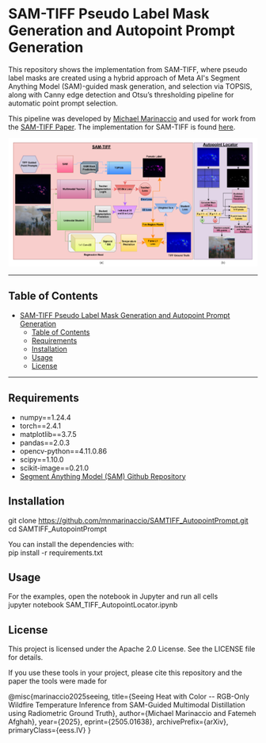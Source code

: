 # SAM-TIFF Pseudo Label Mask Generation and Autopoint Prompt Generation
This repository shows the implementation from SAM-TIFF, where pseudo label masks are created using a hybrid approach of Meta AI's Segment Anything Model (SAM)-guided mask generation, and selection via TOPSIS, along with Canny edge detection and Otsu’s thresholding pipeline for automatic point prompt selection. 

This pipeline was developed by [Michael Marinaccio](https://github.com/mnmarinaccio) and used for work from the [SAM-TIFF Paper](https://arxiv.org/abs/2505.01638). The implementation for SAM-TIFF is found [here](https://arxiv.org/abs/2505.01638).

<p align="center">
  <img src="readme_images/samtiff_autopoint.PNG" alt="SAM-TIFF Autopoint Prompt Locator" />
</p>

---

## Table of Contents
- [SAM-TIFF Pseudo Label Mask Generation and Autopoint Prompt Generation](#sam-tiff-pseudo-label-mask-generation-and-autopoint-prompt-generation)
  - [Table of Contents](#table-of-contents)
  - [Requirements](#requirements)
  - [Installation](#installation)
  - [Usage](#usage)
  - [License](#license)

---

## Requirements
- numpy==1.24.4
- torch==2.4.1
- matplotlib==3.7.5
- pandas==2.0.3
- opencv-python==4.11.0.86
- scipy==1.10.0
- scikit-image==0.21.0
- [Segment Anything Model (SAM) Github Repository](https://github.com/facebookresearch/segment-anything)


## Installation
git clone https://github.com/mnmarinaccio/SAMTIFF_AutopointPrompt.git <br />
cd SAMTIFF_AutopointPrompt

You can install the dependencies with: <br />
pip install -r requirements.txt

## Usage
For the examples, open the notebook in Jupyter and run all cells <br />
jupyter notebook SAM_TIFF_AutopointLocator.ipynb

## License
This project is licensed under the Apache 2.0 License. See the LICENSE file for details.

If you use these tools in your project, please cite this repository and the paper the tools were made for

@misc{marinaccio2025seeing,
    title={Seeing Heat with Color -- RGB-Only Wildfire Temperature Inference from SAM-Guided Multimodal Distillation using Radiometric Ground Truth},
    author={Michael Marinaccio and Fatemeh Afghah},
    year={2025},
    eprint={2505.01638},
    archivePrefix={arXiv},
    primaryClass={eess.IV}
}